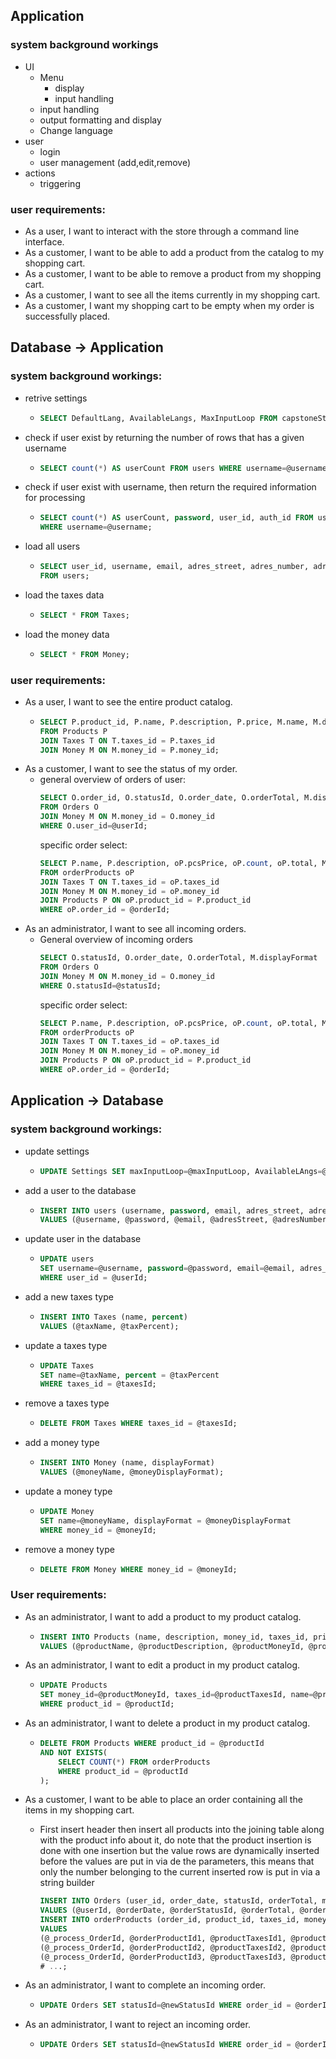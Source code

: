 ## Application
### system background workings
- UI
  - Menu
    - display
    - input handling
  - input handling
  - output formatting and display
  - Change language
- user
  - login
  - user management (add,edit,remove)
- actions
  - triggering

### user requirements:
- As a user, I want to interact with the store through a command line interface.
- As a customer, I want to be able to add a product from the catalog to my shopping cart.
- As a customer, I want to be able to remove a product from my shopping cart.
- As a customer, I want to see all the items currently in my shopping cart.
- As a customer, I want my shopping cart to be empty when my order is successfully placed.

## Database -> Application
### system background workings:
- retrive settings
  - ```sql
    SELECT DefaultLang, AvailableLangs, MaxInputLoop FROM capstoneStore.Settings;
    ```
- check if user exist by returning the number of rows that has a given username 
  - ```sql
    SELECT count(*) AS userCount FROM users WHERE username=@username;
    ```
- check if user exist with username, then return the required information for processing
  - ```sql
    SELECT count(*) AS userCount, password, user_id, auth_id FROM users
    WHERE username=@username;
    ```
- load all users
  - ```sql
    SELECT user_id, username, email, adres_street, adres_number, adres_add, adres_postal, adres_city, auth_id
    FROM users;
    ```
- load the taxes data
  - ```sql
    SELECT * FROM Taxes;
    ```
- load the money data
  - ```sql
    SELECT * FROM Money;
    ```
### user requirements:
- As a user, I want to see the entire product catalog.
  - ```sql
    SELECT P.product_id, P.name, P.description, P.price, M.name, M.displayFormat, T.name, T.percent, P.money_id, P.taxes_id 
    FROM Products P 
    JOIN Taxes T ON T.taxes_id = P.taxes_id 
    JOIN Money M ON M.money_id = P.money_id;
    ```
- As a customer, I want to see the status of my order.
  - general overview of orders of user:
    ```sql
    SELECT O.order_id, O.statusId, O.order_date, O.orderTotal, M.displayFormat 
    FROM Orders O
    JOIN Money M ON M.money_id = O.money_id
    WHERE O.user_id=@userId;
    ```
    specific order select:
    ```sql
    SELECT P.name, P.description, oP.pcsPrice, oP.count, oP.total, M.name, M.displayFormat, T.name, T.percent, P.money_id, P.taxes_id 
    FROM orderProducts oP 
    JOIN Taxes T ON T.taxes_id = oP.taxes_id 
    JOIN Money M ON M.money_id = oP.money_id
    JOIN Products P ON oP.product_id = P.product_id 
    WHERE oP.order_id = @orderId; 
    ```
- As an administrator, I want to see all incoming orders.
  - General overview of incoming orders
    ```sql
    SELECT O.statusId, O.order_date, O.orderTotal, M.displayFormat 
    FROM Orders O
    JOIN Money M ON M.money_id = O.money_id
    WHERE O.statusId=@statusId;
    ```
    specific order select:
    ```sql
    SELECT P.name, P.description, oP.pcsPrice, oP.count, oP.total, M.name, M.displayFormat, T.name, T.percent, P.money_id, P.taxes_id 
    FROM orderProducts oP 
    JOIN Taxes T ON T.taxes_id = oP.taxes_id 
    JOIN Money M ON M.money_id = oP.money_id 
    JOIN Products P ON oP.product_id = P.product_id 
    WHERE oP.order_id = @orderId; 
    ```
## Application -> Database
### system background workings:
- update settings
  - ```sql
    UPDATE Settings SET maxInputLoop=@maxInputLoop, AvailableLAngs=@availableLangs, DefaultLang=@defaultLang WHERE settingsId = 1
    ```
- add a user to the database
  - ```sql
    INSERT INTO users (username, password, email, adres_street, adres_number, adres_add, adres_postal, adres_city, auth_id) 
    VALUES (@username, @password, @email, @adresStreet, @adresNumber, @adresAdd, @adresPostal, @adresCity, @authId)
    ```
- update user in the database
  - ```sql
    UPDATE users 
    SET username=@username, password=@password, email=@email, adres_street=@adresStreet, adres_number=@adresNumber, adres_add=@adresAdd, adres_postal=@adresPostal, adres_city=@adresCity, auth_id=@authId
    WHERE user_id = @userId;
    ```
- add a new taxes type
  - ```sql
    INSERT INTO Taxes (name, percent) 
    VALUES (@taxName, @taxPercent);
    ```
- update a taxes type
  - ```sql
    UPDATE Taxes 
    SET name=@taxName, percent = @taxPercent
    WHERE taxes_id = @taxesId;
    ```
- remove a taxes type
  - ```sql
    DELETE FROM Taxes WHERE taxes_id = @taxesId;
    ```
- add a money type
  - ```sql
    INSERT INTO Money (name, displayFormat) 
    VALUES (@moneyName, @moneyDisplayFormat);
    ```
- update a money type
  - ```sql
    UPDATE Money 
    SET name=@moneyName, displayFormat = @moneyDisplayFormat
    WHERE money_id = @moneyId;
    ```
- remove a money type
  - ```sql
    DELETE FROM Money WHERE money_id = @moneyId;
    ```
### User requirements:
- As an administrator, I want to add a product to my product catalog.
  - ```sql
    INSERT INTO Products (name, description, money_id, taxes_id, price) 
    VALUES (@productName, @productDescription, @productMoneyId, @productTaxesId, @productPrice);
    ```
- As an administrator, I want to edit a product in my product catalog.
  - ```sql
    UPDATE Products 
    SET money_id=@productMoneyId, taxes_id=@productTaxesId, name=@productName, description=@productDescription, price=@productPrice
    WHERE product_id = @productId;
    ```
- As an administrator, I want to delete a product in my product catalog.
  - ```sql
    DELETE FROM Products WHERE product_id = @productId 
    AND NOT EXISTS(
        SELECT COUNT(*) FROM orderProducts 
        WHERE product_id = @productId
    );
    ```
- As a customer, I want to be able to place an order containing all the items in my shopping cart.
  - First insert header then insert all products into the joining table along with the product info about it, 
    do note that the product insertion is done with one insertion but the value rows are dynamically inserted 
    before the values are put in via de the parameters, this means that only the number belonging to the current inserted row is put in via a string builder
    
    ```sql
    INSERT INTO Orders (user_id, order_date, statusId, orderTotal, money_id)
    VALUES (@userId, @orderDate, @orderStatusId, @orderTotal, @orderMoneyId) RETURNING @_process_OrderId = order_id;
    INSERT INTO orderProducts (order_id, product_id, taxes_id, money_id, count, pcsPrice, total)
    VALUES
    (@_process_OrderId, @orderProductId1, @productTaxesId1, @productMoneyId1, @productCount1, @productPcsPrice1, @productTotal1),
    (@_process_OrderId, @orderProductId2, @productTaxesId2, @productMoneyId2, @productCount2, @productPcsPrice2, @productTotal2),
    (@_process_OrderId, @orderProductId3, @productTaxesId3, @productMoneyId3, @productCount3, @productPcsPrice3, @productTotal3);
    # ...;
    ```
- As an administrator, I want to complete an incoming order.
  - ```sql
    UPDATE Orders SET statusId=@newStatusId WHERE order_id = @orderId;
    ```
- As an administrator, I want to reject an incoming order.
  - ```sql
    UPDATE Orders SET statusId=@newStatusId WHERE order_id = @orderId;
    ```
